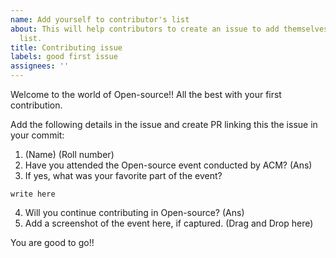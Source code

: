 ```yaml
---
name: Add yourself to contributor's list
about: This will help contributors to create an issue to add themselves in the contributors
  list.
title: Contributing issue
labels: good first issue
assignees: ''
---
```


Welcome to the world of Open-source!!
All the best with your first contribution.

Add the following details in the issue and create PR linking this
the issue in your commit:
1. (Name) (Roll number)
2. Have you attended the Open-source event conducted by ACM? (Ans)
3. If yes, what was your favorite part of the event? 
```
write here
```
4. Will you continue contributing in Open-source? (Ans)
5. Add a screenshot of the event here, if captured. (Drag and Drop here)



You are good to go!!
